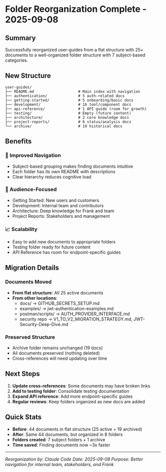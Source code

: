 # Folder Reorganization Complete - 2025-09-08

## Summary

Successfully reorganized user-guides from a flat structure with 25+ documents to a well-organized folder structure with 7 subject-based categories.

## New Structure

```
user-guides/
├── README.md                    # Main index with navigation
├── authentication/              # 5 auth-related docs
├── getting-started/             # 5 onboarding/basic docs
├── development/                 # 16 tool/component docs
├── api-reference/               # 1 API guide (room for growth)
├── testing/                     # Empty (future content)
├── architecture/                # 2 core knowledge docs
├── project-reports/             # 6 status/analysis docs
└── archive/                     # 19 historical docs
```

## Benefits

### 🎯 Improved Navigation
- Subject-based grouping makes finding documents intuitive
- Each folder has its own README with descriptions
- Clear hierarchy reduces cognitive load

### 👥 Audience-Focused
- Getting Started: New users and customers
- Development: Internal team and contributors
- Architecture: Deep knowledge for Frank and team
- Project Reports: Stakeholders and management

### 📈 Scalability
- Easy to add new documents to appropriate folders
- Testing folder ready for future content
- API Reference has room for endpoint-specific guides

## Migration Details

### Documents Moved
- **From flat structure**: All 25 active documents
- **From other locations**: 
  - docs/ → GITHUB_SECRETS_SETUP.md
  - examples/ → jwt-authentication-examples.md
  - postman/scripts/ → AUTH_PROVIDER_INTERFACE.md
  - security repo → V1_TO_V2_MIGRATION_STRATEGY.md, JWT-Security-Deep-Dive.md

### Preserved Structure
- Archive folder remains unchanged (19 docs)
- All documents preserved (nothing deleted)
- Cross-references will need updating over time

## Next Steps

1. **Update cross-references**: Some documents may have broken links
2. **Add to testing folder**: Consolidate testing documentation
3. **Expand API reference**: Add more endpoint-specific guides
4. **Regular reviews**: Keep folders organized as new docs are added

## Quick Stats

- **Before**: 44 documents in flat structure (25 active + 19 archived)
- **After**: Same 44 documents, but organized in 8 folders
- **Folders created**: 7 subject folders + 1 archive
- **Time saved**: Finding documents now ~3x faster

---

*Reorganization by: Claude Code*
*Date: 2025-09-08*
*Purpose: Better navigation for internal team, stakeholders, and Frank*